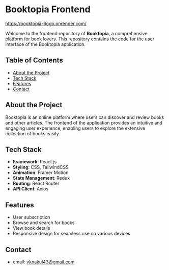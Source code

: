 # Booktopia Frontend

<!-- change api service. -->

https://booktopia-6ogo.onrender.com/

Welcome to the frontend repository of **Booktopia**, a comprehensive platform for book lovers. This repository contains the code for the user interface of the Booktopia application.

## Table of Contents

- [About the Project](#about-the-project)
- [Tech Stack](#tech-stack)
- [Features](#features)
- [Contact](#contact)

## About the Project

Booktopia is an online platform where users can discover and review books and other articles. The frontend of the application provides an intuitive and engaging user experience, enabling users to explore the extensive collection of books easily.

## Tech Stack

- **Framework**: React.js
- **Styling**: CSS, TailwindCSS
- **Animation**: Framer Motion
- **State Management**: Redux
- **Routing**: React Router
- **API Client**: Axios

## Features

- User subscription
- Browse and search for books
- View book details
- Responsive design for seamless use on various devices

## Contact

- email: vknakul43@gmail.com
